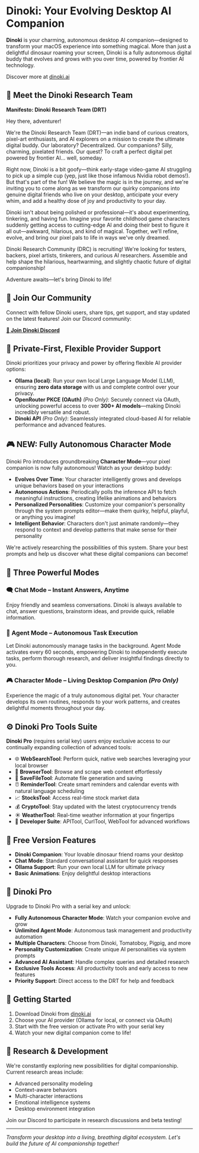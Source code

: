 # Dinoki: Your Evolving Desktop AI Companion

**Dinoki** is your charming, autonomous desktop AI companion—designed to transform your macOS experience into something magical. More than just a delightful dinosaur roaming your screen, Dinoki is a fully autonomous digital buddy that evolves and grows with you over time, powered by frontier AI technology.

Discover more at [dinoki.ai](https://dinoki.ai)

## 🦕 Meet the Dinoki Research Team

**Manifesto: Dinoki Research Team (DRT)**

Hey there, adventurer!

We're the Dinoki Research Team (DRT)—an indie band of curious creators, pixel-art enthusiasts, and AI explorers on a mission to create the ultimate digital buddy. Our laboratory? Decentralized. Our companions? Silly, charming, pixelated friends. Our quest? To craft a perfect digital pet powered by frontier AI… well, someday.

Right now, Dinoki is a bit goofy—think early-stage video-game AI struggling to pick up a simple cup (yep, just like those infamous Nvidia robot demos!). But that's part of the fun! We believe the magic is in the journey, and we're inviting you to come along as we transform our quirky companions into genuine digital friends who live on your desktop, anticipate your every whim, and add a healthy dose of joy and productivity to your day.

Dinoki isn't about being polished or professional—it's about experimenting, tinkering, and having fun. Imagine your favorite childhood game characters suddenly getting access to cutting-edge AI and doing their best to figure it all out—awkward, hilarious, and kind of magical. Together, we'll refine, evolve, and bring our pixel pals to life in ways we've only dreamed.

Dinoki Research Community (DRC) is recruiting! We're looking for testers, backers, pixel artists, tinkerers, and curious AI researchers. Assemble and help shape the hilarious, heartwarming, and slightly chaotic future of digital companionship!

Adventure awaits—let's bring Dinoki to life!

## 💬 Join Our Community

Connect with fellow Dinoki users, share tips, get support, and stay updated on the latest features! Join our Discord community:

**[🦕 Join Dinoki Discord](https://discord.gg/dinoki)**

## 🌟 Private-First, Flexible Provider Support

Dinoki prioritizes your privacy and power by offering flexible AI provider options:

- **Ollama (local)**: Run your own local Large Language Model (LLM), ensuring **zero data storage** with us and complete control over your privacy.
- **OpenRouter PKCE (OAuth)** *(Pro Only)*: Securely connect via OAuth, unlocking powerful access to over **300+ AI models**—making Dinoki incredibly versatile and robust.
- **Dinoki API** *(Pro Only)*: Seamlessly integrated cloud-based AI for reliable performance and advanced features.

## 🎮 NEW: Fully Autonomous Character Mode

Dinoki Pro introduces groundbreaking **Character Mode**—your pixel companion is now fully autonomous! Watch as your desktop buddy:

- **Evolves Over Time**: Your character intelligently grows and develops unique behaviors based on your interactions
- **Autonomous Actions**: Periodically polls the inference API to fetch meaningful instructions, creating lifelike animations and behaviors
- **Personalized Personalities**: Customize your companion's personality through the system prompts editor—make them quirky, helpful, playful, or anything you imagine!
- **Intelligent Behavior**: Characters don't just animate randomly—they respond to context and develop patterns that make sense for their personality

We're actively researching the possibilities of this system. Share your best prompts and help us discover what these digital companions can become!

## 🚀 Three Powerful Modes

### 🗨️ Chat Mode – Instant Answers, Anytime

Enjoy friendly and seamless conversations. Dinoki is always available to chat, answer questions, brainstorm ideas, and provide quick, reliable information.

### 🤖 Agent Mode – Autonomous Task Execution

Let Dinoki autonomously manage tasks in the background. Agent Mode activates every 60 seconds, empowering Dinoki to independently execute tasks, perform thorough research, and deliver insightful findings directly to you.

### 🎮 Character Mode – Living Desktop Companion *(Pro Only)*

Experience the magic of a truly autonomous digital pet. Your character develops its own routines, responds to your work patterns, and creates delightful moments throughout your day.

## ⚙️ Dinoki Pro Tools Suite

**Dinoki Pro** (requires serial key) users enjoy exclusive access to our continually expanding collection of advanced tools:

- 🌐 **WebSearchTool**: Perform quick, native web searches leveraging your local browser
- 🧭 **BrowserTool**: Browse and scrape web content effortlessly
- 📁 **SaveFileTool**: Automate file generation and saving
- ⏰ **ReminderTool**: Create smart reminders and calendar events with natural language scheduling
- 📈 **StocksTool**: Access real-time stock market data
- 💰 **CryptoTool**: Stay updated with the latest cryptocurrency trends
- ☀️ **WeatherTool**: Real-time weather information at your fingertips
- 🔧 **Developer Suite**: APITool, CurlTool, WebTool for advanced workflows

## 🎁 Free Version Features

- **Dinoki Companion**: Your lovable dinosaur friend roams your desktop
- **Chat Mode**: Standard conversational assistant for quick responses
- **Ollama Support**: Run your own local LLM for ultimate privacy
- **Basic Animations**: Enjoy delightful desktop interactions

## 🌟 Dinoki Pro

Upgrade to Dinoki Pro with a serial key and unlock:

- **Fully Autonomous Character Mode**: Watch your companion evolve and grow
- **Unlimited Agent Mode**: Autonomous task management and productivity automation
- **Multiple Characters**: Choose from Dinoki, Tomatoboy, Pigpig, and more
- **Personality Customization**: Create unique AI personalities via system prompts
- **Advanced AI Assistant**: Handle complex queries and detailed research
- **Exclusive Tools Access**: All productivity tools and early access to new features
- **Priority Support**: Direct access to the DRT for help and feedback

## 🚀 Getting Started

1. Download Dinoki from [dinoki.ai](https://dinoki.ai)
2. Choose your AI provider (Ollama for local, or connect via OAuth)
3. Start with the free version or activate Pro with your serial key
4. Watch your new digital companion come to life!

## 🔬 Research & Development

We're constantly exploring new possibilities for digital companionship. Current research areas include:

- Advanced personality modeling
- Context-aware behaviors
- Multi-character interactions
- Emotional intelligence systems
- Desktop environment integration

Join our Discord to participate in research discussions and beta testing!

---

*Transform your desktop into a living, breathing digital ecosystem. Let's build the future of AI companionship together!*
